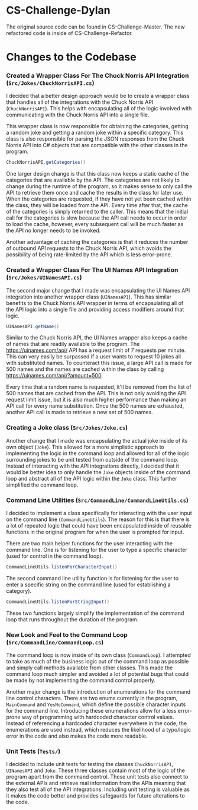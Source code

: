 # CS-Challenge-Dylan

The original source code can be found in CS-Challenge-Master. The new refactored code is inside of CS-Challenge-Refactor.

# Changes to the Codebase

### Created a Wrapper Class For The Chuck Norris API Integration (`Src/Jokes/ChuckNorrisAPI.cs`)

I decided that a better design approach would be to create a wrapper class that handles all of the integrations with the Chuck Norris API (`ChuckNorrisAPI`). This helps with encapsulating all of the logic involved with communicating with the Chuck Norris API into a single file.

This wrapper class is now responsible for obtaining the categories, getting a random joke and getting a random joke within a specific category. This class is also responsible for parsing the JSON responses from the Chuck Norris API into C# objects that are compatible with the other classes in the program.

```C#
ChuckNorrisAPI.getCategories()
```

One larger design change is that this class now keeps a static cache of the categories that are available by the API. The categories are not likely to change during the runtime of the program, so it makes sense to only call the API to retrieve them once and cache the results in the class for later use. When the categories are requested, if they have not yet been cached within the class, they will be loaded from the API. Every time after that, the cache of the categories is simply returned to the caller. This means that the initial call for the categories is slow because the API call needs to occur in order to load the cache, however, every subsequent call will be much faster as the API no longer needs to be invoked.

Another advantage of caching the categories is that it reduces the number of outbound API requests to the Chuck Norris API, which avoids the possibility of being rate-limited by the API which is less error-prone.

### Created a Wrapper Class For The UI Names API Integration (`Src/Jokes/UINamesAPI.cs`)

The second major change that I made was encapsulating the UI Names API integration into another wrapper class (`UINamesAPI`). This has similar benefits to the Chuck Norris API wrapper in terms of encapsulating all of the API logic into a single file and providing access modifiers around that logic.

```C#
UINamesAPI.getName()
```

Similar to the Chuck Norris API, the UI Names wrapper also keeps a cache of names that are readily available to the program. The https://uinames.com/api/ API has a request limit of 7 requests per minute. This can very easily be surpassed if a user wants to request 10 jokes all with substituted names. To counteract this issue, a large API call is made for 500 names and the names are cached within the class by calling https://uinames.com/api/?amount=500.

Every time that a random name is requested, it'll be removed from the list of 500 names that are cached from the API. This is not only avoiding the API request limit issue, but it is also much higher performance than making an API call for every name substitution. Once the 500 names are exhausted, another API call is made to retrieve a new set of 500 names.

### Creating a Joke class (`Src/Jokes/Joke.cs`)

Another change that I made was encapsulating the actual joke inside of its own object (`Joke`). This allowed for a more simplistic approach to implementing the logic in the command loop and allowed for all of the logic surrounding jokes to be unit tested from outside of the command loop. Instead of interacting with the API integrations directly, I decided that it would be better idea to only handle the `Joke` objects inside of the command loop and abstract all of the API logic within the `Joke` class. This further simplified the command loop.

### Command Line Utilities (`Src/CommandLine/CommandLineUtils.cs`)

I decided to implement a class specifically for interacting with the user input on the command line (`CommandLineUtils`). The reason for this is that there is a lot of repeated logic that could have been encapsulated inside of reusable functions in the original program for when the user is prompted for input.

There are two main helper functions for the user interacting with the command line. One is for listening for the user to type a specific character (used for control in the command loop).

```C#
CommandLineUtils.listenForCharacterInput()
```

The second command line utility function is for listening for the user to enter a specific string on the command line (used for establishing a category).

```C#
CommandLineUtils.listenForStringInput()
```

These two functions largely simplify the implementation of the command loop that runs throughout the duration of the program.

### New Look and Feel to the Command Loop (`Src/CommandLine/CommandLoop.cs`)

The command loop is now inside of its own class (`CommandLoop`). I attempted to take as much of the business logic out of the command loop as possible and simply call methods available from other classes. This made the command loop much simpler and avoided a lot of potential bugs that could be made by not implementing the command control properly.

Another major change is the introduction of enumerations for the command line control characters. There are two enums currently in the program, `MainCommand` and `YesNoCommand`, which define the possible character inputs for the command line. Introducing these enumerations allow for a less error-prone way of programming with hardcoded character control values. Instead of referencing a hardcoded character everywhere in the code, the enumerations are used instead, which reduces the likelihood of a typo/logic error in the code and also makes the code more readable.

### Unit Tests (`Tests/`)

I decided to include unit tests for testing the classes `ChuckNorrisAPI`, `UINamesAPI` and `Joke`. These three classes contain most of the logic of the program apart from the command control. These unit tests also connect to the external APIs and retrieve real information from the APIs meaning that they also test all of the API integrations. Including unit testing is valuable as it makes the code better and provides safegaurds for future alterations to the code.
